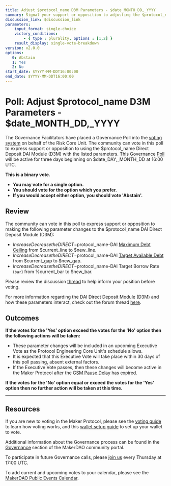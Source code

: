 ```yaml
---
title: Adjust $protocol_name D3M Parameters - $date_MONTH_DD,_YYYY
summary: Signal your support or opposition to adjusting the $protocol_name DAI Direct Deposit Module (D3M) parameters.
discussion_link: $discussion_link
parameters:
    input_format: single-choice
    victory_conditions:
        - { type : plurality, options : [1,2] }
    result_display: single-vote-breakdown
version: v2.0.0
options:
   0: Abstain
   1: Yes
   2: No
start_date: $YYYY-MM-DDT16:00:00
end_date: $YYYY-MM-DDT16:00:00
---
```

# Poll: Adjust $protocol_name D3M Parameters - $date_MONTH_DD,_YYYY

The Governance Facilitators have placed a Governance Poll into the [voting system](https://vote.makerdao.com/polling) on behalf of the Risk Core Unit. The community can vote in this poll to express support or opposition to using the $protocol_name Direct Deposit DAI Module (D3M) with the listed parameters. This Governance [Poll](https://community-development.makerdao.com/en/learn/governance/on-chain-gov) will be active for three days beginning on $date_DAY,_MONTH_DD at 16:00 UTC.

**This is a binary vote.** 
- **You may vote for a single option.** 
- **You should vote for the option which you prefer.**
- **If you would accept either option, you should vote 'Abstain'.**

## Review

The community can vote in this poll to express support or opposition to making the following parameter changes to the $protocol_name DAI Direct Deposit Module (D3M):
* $IncreaseDecrease the DIRECT-$protocol_name-DAI [Maximum Debt Ceiling](https://manual.makerdao.com/module-index/module-dciam#maximum-debt-ceiling-line) from $current_line to $new_line.
* $IncreaseDecrease the DIRECT-$protocol_name-DAI [Target Available Debt](https://manual.makerdao.com/module-index/module-dciam#target-available-debt-gap) from $current_gap to $new_gap.
* $IncreaseDecrease the DIRECT-$protocol_name-DAI Target Borrow Rate (`bar`) from %current_bar to $new_bar.

Please review the discussion [thread]($discussion_link) to help inform your position before voting.

For more information regarding the DAI Direct Deposit Module (D3M) and how these parameters interact, check out the forum thread [here](https://forum.makerdao.com/t/discussion-direct-deposit-dai-module-d3m/7357).

## Outcomes

**If the votes for the 'Yes' option exceed the votes for the 'No' option then the following actions will be taken:**
* These parameter changes will be included in an upcoming Executive Vote as the Protocol Engineering Core Unit's schedule allows. 
* It is expected that this Executive Vote will take place within 30 days of this poll passing, absent external factors.
* If the Executive Vote passes, then these changes will become active in the Maker Protocol after the [GSM Pause Delay](https://manual.makerdao.com/parameter-index/core/param-gsm-pause-delay) has expired.

**If the votes for the 'No' option equal or exceed the votes for the 'Yes' option then no further action will be taken at this time.**

---

## Resources

If you are new to voting in the Maker Protocol, please see the [voting guide](https://community-development.makerdao.com/en/learn/governance/how-voting-works/) to learn how voting works, and this [wallet setup guide](https://community-development.makerdao.com/en/learn/governance/voting-setup/) to set up your wallet to vote.

Additional information about the Governance process can be found in the [Governance](https://community-development.makerdao.com/en/learn/governance) section of the MakerDAO community portal.

To participate in future Governance calls, please [join us](https://github.com/makerdao/community/tree/master/governance/governance-and-risk-meetings) every Thursday at 17:00 UTC.

To add current and upcoming votes to your calendar, please see the [MakerDAO Public Events Calendar](https://calendar.google.com/calendar/embed?src=makerdao.com_3efhm2ghipksegl009ktniomdk%40group.calendar.google.com&ctz=UTC&mode=week&showCalendars=0&showPrint=0).
